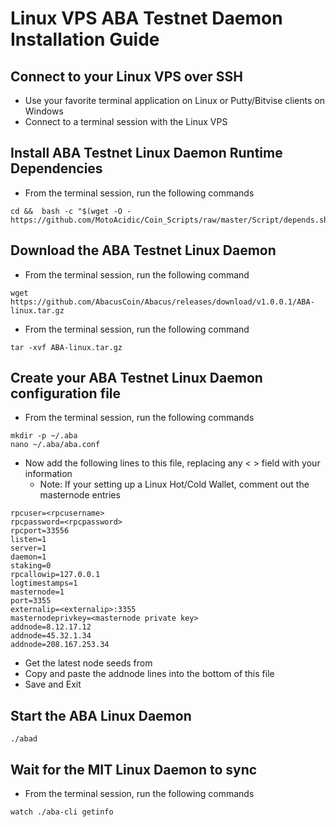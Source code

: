 
# Linux VPS ABA Testnet Daemon Installation Guide

## Connect to your Linux VPS over SSH

  * Use your favorite terminal application on Linux or Putty/Bitvise clients on Windows
  * Connect to a terminal session with the Linux VPS
  
## Install ABA Testnet Linux Daemon Runtime Dependencies

  * From the terminal session, run the following commands
  ```
cd &&  bash -c "$(wget -O - https://github.com/MotoAcidic/Coin_Scripts/raw/master/Script/depends.sh)"

  ```
  
## Download the ABA Testnet Linux Daemon

  * From the terminal session, run the following command
  ```
  wget https://github.com/AbacusCoin/Abacus/releases/download/v1.0.0.1/ABA-linux.tar.gz
  ```
  * From the terminal session, run the following command
  ```
  tar -xvf ABA-linux.tar.gz
  ```
  
## Create your ABA Testnet Linux Daemon configuration file

* From the terminal session, run the following commands
```
mkdir -p ~/.aba
nano ~/.aba/aba.conf
```

* Now add the following lines to this file, replacing any < > field with your information
  * Note: If your setting up a Linux Hot/Cold Wallet, comment out the masternode entries
```
rpcuser=<rpcusername>
rpcpassword=<rpcpassword>
rpcport=33556
listen=1
server=1
daemon=1
staking=0
rpcallowip=127.0.0.1
logtimestamps=1
masternode=1
port=3355
externalip=<externalip>:3355
masternodeprivkey=<masternode private key>
addnode=8.12.17.12
addnode=45.32.1.34
addnode=208.167.253.34
```

* Get the latest node seeds from 
* Copy and paste the addnode lines into the bottom of this file
* Save and Exit

## Start the ABA Linux Daemon

```
./abad 
```

## Wait for the MIT Linux Daemon to sync

* From the terminal session, run the following commands
```
watch ./aba-cli getinfo
```

